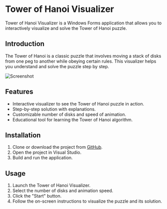 # Tower of Hanoi Visualizer

Tower of Hanoi Visualizer is a Windows Forms application that allows you to interactively visualize and solve the Tower of Hanoi puzzle.

## Introduction
The Tower of Hanoi is a classic puzzle that involves moving a stack of disks from one peg to another while obeying certain rules. This visualizer helps you understand and solve the puzzle step by step.

![Screenshot](screenshot.png)

## Features
- Interactive visualizer to see the Tower of Hanoi puzzle in action.
- Step-by-step solution with explanations.
- Customizable number of disks and speed of animation.
- Educational tool for learning the Tower of Hanoi algorithm.

## Installation
1. Clone or download the project from [GitHub](https://github.com/SORVER/Tower-Of-Hanoi-Visualizer/).
2. Open the project in Visual Studio.
3. Build and run the application.

## Usage
1. Launch the Tower of Hanoi Visualizer.
2. Select the number of disks and animation speed.
3. Click the "Start" button.
4. Follow the on-screen instructions to visualize the puzzle and its solution.

